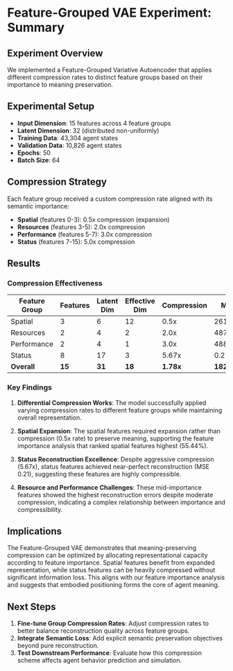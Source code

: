 # Feature-Grouped VAE Experiment: Summary

## Experiment Overview
We implemented a Feature-Grouped Variative Autoencoder that applies different compression rates to distinct feature groups based on their importance to meaning preservation.

## Experimental Setup
- **Input Dimension**: 15 features across 4 feature groups
- **Latent Dimension**: 32 (distributed non-uniformly)
- **Training Data**: 43,304 agent states
- **Validation Data**: 10,826 agent states
- **Epochs**: 50
- **Batch Size**: 64

## Compression Strategy
Each feature group received a custom compression rate aligned with its semantic importance:
- **Spatial** (features 0-3): 0.5x compression (expansion)
- **Resources** (features 3-5): 2.0x compression
- **Performance** (features 5-7): 3.0x compression
- **Status** (features 7-15): 5.0x compression

## Results

### Compression Effectiveness
| Feature Group | Features | Latent Dim | Effective Dim | Compression | MSE |
|---------------|----------|------------|---------------|-------------|-----|
| Spatial       | 3        | 6          | 12            | 0.5x        | 2613.48 |
| Resources     | 2        | 4          | 2             | 2.0x        | 4871.45 |
| Performance   | 2        | 4          | 1             | 3.0x        | 4882.83 |
| Status        | 8        | 17         | 3             | 5.67x       | 0.21 |
| **Overall**   | **15**   | **31**     | **18**        | **1.78x**   | **1823.38** |

### Key Findings
1. **Differential Compression Works**: The model successfully applied varying compression rates to different feature groups while maintaining overall representation.

2. **Spatial Expansion**: The spatial features required expansion rather than compression (0.5x rate) to preserve meaning, supporting the feature importance analysis that ranked spatial features highest (55.44%).

3. **Status Reconstruction Excellence**: Despite aggressive compression (5.67x), status features achieved near-perfect reconstruction (MSE 0.21), suggesting these features are highly compressible.

4. **Resource and Performance Challenges**: These mid-importance features showed the highest reconstruction errors despite moderate compression, indicating a complex relationship between importance and compressibility.

## Implications
The Feature-Grouped VAE demonstrates that meaning-preserving compression can be optimized by allocating representational capacity according to feature importance. Spatial features benefit from expanded representation, while status features can be heavily compressed without significant information loss. This aligns with our feature importance analysis and suggests that embodied positioning forms the core of agent meaning.

## Next Steps
1. **Fine-tune Group Compression Rates**: Adjust compression rates to better balance reconstruction quality across feature groups.
2. **Integrate Semantic Loss**: Add explicit semantic preservation objectives beyond pure reconstruction.
3. **Test Downstream Performance**: Evaluate how this compression scheme affects agent behavior prediction and simulation. 